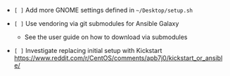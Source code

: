 - `[ ]` Add more GNOME settings defined in `~/Desktop/setup.sh`

- `[ ]` Use vendoring via git submodules for Ansible Galaxy
  - See the user guide on how to download via submodules

- `[ ]` Investigate replacing initial setup with Kickstart
  <https://www.reddit.com/r/CentOS/comments/apb7j0/kickstart_or_ansible/>
